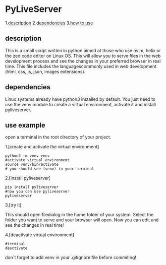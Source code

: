 # PyLiveServer

1.[description](#description) 2.[dependencies](#dependencies) 3.[how to use](#use)

## description

This is a small script written in python aimed at those who use nvim, helix or the zed code editor on Linux OS.
This will allow you to serve files in the web development process and see the changes in your preferred browser in real time. This file includes the languages ​​commonly used in web development (html, css, js, json, images extensions).

## dependencies

Linux systems already have python3 installed by default.
You just need to use the venv module to create a virtual environment, activate it and install pyliveserver.

## use example

open a terminal in the root directory of your project.

1.[create and activate the virtual environment]

```
python3 -m venv venv
#activate virtual environment
source venv/bin/activate
# you should see (venv) in your terminal
```

2.[install pyliveserver]

```
pip install pyliveserver
#now you can use pyliveserver
pyliveserver
```

3.[try it]

This should open filedialog in the home folder of your system. Select the folder you want to serve and your browser will open. Now you can edit and see the changes in real time!

4.[deactivate virtual environment]

```
#terminal
deactivate
```

don`t forget to add venv in your .gitignore file before commiting!
